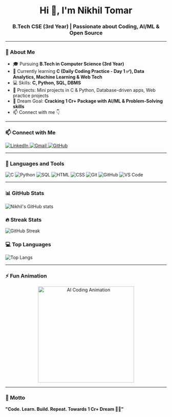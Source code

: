 <h1 align="center">Hi 👋, I'm Nikhil Tomar</h1>
<h3 align="center">B.Tech CSE (3rd Year) | Passionate about Coding, AI/ML & Open Source</h3>

---

### 🌱 About Me
- 🎓 Pursuing **B.Tech in Computer Science (3rd Year)**
- 🌱 Currently learning **C (Daily Coding Practice - Day 1 ✅), Data Analytics, Machine Learning & Web Tech**
- 💻 Skills: **C, Python, SQL, DBMS**
- 🚀 Projects: Mini projects in C & Python, Database-driven apps, Web practice projects
- 🎯 Dream Goal: **Cracking 1 Cr+ Package with AI/ML & Problem-Solving skills**
- 📫 Connect with me 👇  

---

### 📫 Connect with Me
<p align="left">
  <a href="https://www.linkedin.com/in/nikhil-tomar-b6a119334" target="_blank">
    <img src="https://img.shields.io/badge/LinkedIn-Connect-blue?style=for-the-badge&logo=linkedin" alt="LinkedIn"/>
  </a>
  <a href="mailto:nikhiltomar761@gmail.com" target="_blank">
    <img src="https://img.shields.io/badge/Gmail-Contact-red?style=for-the-badge&logo=gmail" alt="Gmail"/>
  </a>
  <a href="https://github.com/nikhil-761" target="_blank">
    <img src="https://img.shields.io/badge/GitHub-Follow-black?style=for-the-badge&logo=github" alt="GitHub"/>
  </a>
</p>

---

### 🧰 Languages and Tools
![C](https://img.shields.io/badge/C-00599C?style=for-the-badge&logo=c&logoColor=white)
![Python](https://img.shields.io/badge/Python-3776AB?style=for-the-badge&logo=python&logoColor=white)
![SQL](https://img.shields.io/badge/SQL-003B57?style=for-the-badge&logo=mysql&logoColor=white)
![HTML](https://img.shields.io/badge/HTML5-E34F26?style=for-the-badge&logo=html5&logoColor=white)
![CSS](https://img.shields.io/badge/CSS3-1572B6?style=for-the-badge&logo=css3&logoColor=white)
![Git](https://img.shields.io/badge/Git-F05032?style=for-the-badge&logo=git&logoColor=white)
![GitHub](https://img.shields.io/badge/GitHub-181717?style=for-the-badge&logo=github&logoColor=white)
![VS Code](https://img.shields.io/badge/VS%20Code-0078d7?style=for-the-badge&logo=visual-studio-code&logoColor=white)

---

### 📊 GitHub Stats
![Nikhil's GitHub stats](https://github-readme-stats.vercel.app/api?username=nikhil-761&show_icons=true&theme=tokyonight)

### 🔥 Streak Stats
![GitHub Streak](https://streak-stats.demolab.com?user=nikhil-761&theme=tokyonight&hide_border=true)

### 💻 Top Languages
![Top Langs](https://github-readme-stats.vercel.app/api/top-langs/?username=nikhil-761&layout=compact&theme=tokyonight)

---

### ⚡ Fun Animation
<p align="center">
  <img src="https://media.giphy.com/media/ln7z2eWriiQAllfVcn/giphy.gif" width="300" alt="AI Coding Animation">
</p>

---

### 🚀 Motto
**"Code. Learn. Build. Repeat. Towards 1 Cr+ Dream 💼✨"**
